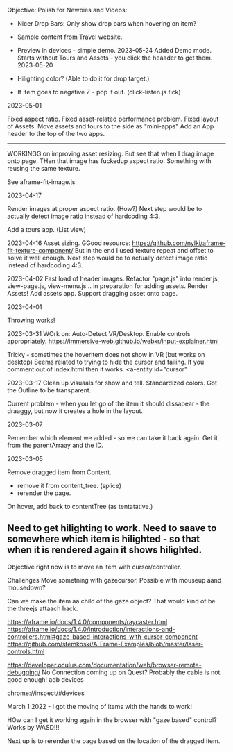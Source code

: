 
Objective: Polish for Newbies and Videos:

* Nicer Drop Bars: Only show drop bars when hovering on item?

* Sample content from Travel website.

* Preview in devices - simple demo.
2023-05-24
Added Demo mode. Starts without Tours and Assets - you click the heaader to get them.
2023-05-20
* Hilighting color? (Able to do it for drop target.)
* If item goes to negative Z - pop it out. (click-listen.js tick)

2023-05-01

Fixed aspect ratio. 
Fixed asset-related performance problem.
Fixed layout of Assets.
Move assets and tours to the side as "mini-apps"
Add an App header to the top of the two apps.

----

WORKINGG on improving asset resizing.
But see that when I drag image onto page.
THen that image has fuckedup aspect ratio.
Something with reusing the same texture.

See aframe-fit-image.js

2023-04-17

Render images at proper aspect ratio. (How?)
Next step would be to actually detect image ratio instead of hardcoding 4:3.

Add a tours app. (List view)


2023-04-16
Asset sizing.
GGood resource: https://github.com/nylki/aframe-fit-texture-component/
But in the end I used texture repeat and offset to solve it well enough.
Next step would be to actually detect image ratio instead of hardcoding 4:3.


2023-04-02
Fast load of header images.
Refactor "page.js" into render.js, view-page.js, view-menu.js .. in preparation for adding assets.
Render Assets!
Add assets app.
Support dragging asset onto page.

2023-04-01

Throwing works!

2023-03-31
WOrk on: Auto-Detect VR/Desktop. Enable controls appropriately.
https://immersive-web.github.io/webxr/input-explainer.html

Tricky - sometimes the hoveritem does not show in VR (but works on desktop)
Seems related to trying to hide the cursor and failing.
If you comment out of index.html then it works.
 <a-entity id="cursor"


2023-03-17
Clean up visuaals for show and tell.
Standardized colors. Got the Outline to be transparent.

Current problem - when you let go of the item it should dissapear - the draaggy, but now it creates a hole in the layout.

2023-03-07

Remember which element we added - so we can take it back again.
Get it from the parentArraay and the ID.

2023-03-05



Remove dragged item from Content.
* remove it from content_tree. (splice)
* rerender the page.

On hover, add back to contentTree (as tentatative.)

Need to get hilighting to work.
Need to saave to somewhere which item is hilighted - so that when it is rendered again it shows hilighted.
------

Objective right now is to move an item with cursor/controller.

Challenges
Move sometning with gazecursor. Possible with mouseup aand mousedown?

Can we make the item aa child of the gaze object? That would kind of be the threejs attaach hack.

https://aframe.io/docs/1.4.0/components/raycaster.html
https://aframe.io/docs/1.4.0/introduction/interactions-and-controllers.html#gaze-based-interactions-with-cursor-component
https://github.com/stemkoski/A-Frame-Examples/blob/master/laser-controls.html


https://developer.oculus.com/documentation/web/browser-remote-debugging/
No Connection coming up on Quest? Probably the cable is not good enough!
adb devices

chrome://inspect/#devices

March 1 2022 - I got the moving of items with the hands to work!

HOw can I get it working again in the browser with "gaze based" control? Works by WASD!!!

Next up is to rerender the page based on the location of the dragged item.